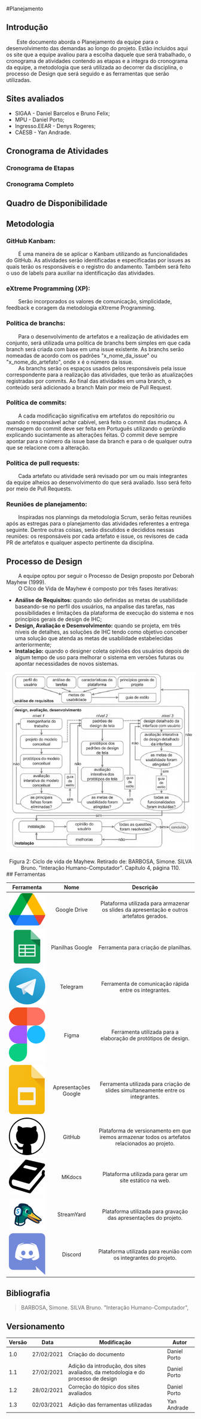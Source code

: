 #Planejamento

## Introdução
&emsp;&emsp;Este documento aborda o Planejamento da equipe para o desenvolvimento das demandas ao longo do projeto. Estão incluidos aqui os site que a equipe avaliou para a escolha daquele que será trabalhado, o cronograma de atividades contendo as etapas e a integra do cronograma da equipe, a metodologia que será utilizada ao decorrer da disciplina, o processo de Design que será seguido e as ferramentas que serão utilizadas.

## Sites avaliados

- SIGAA - Daniel Barcelos e Bruno Felix;
- MPU - Daniel Porto;
- Ingresso.EEAR - Denys Rogeres;
- CAESB - Yan Andrade.

## Cronograma de Atividades

### Cronograma de Etapas

### Cronograma Completo

## Quadro de Disponibilidade

## Metodologia
### GitHub Kanbam:
&emsp;&emsp; É uma maneira de se aplicar o Kanbam utilizando as funcionalidades do GitHub. As atividades serão identificadas e especificadas por issues as quais terão os responsáveis e o registro do andamento. Também será feito o uso de labels para auxiliar na identificação das atividades.

### eXtreme Programming (XP):
&emsp;&emsp; Serão incorporados os valores de comunicação, simplicidade, feedback e coragem da metodologia eXtreme Programming.

### Política de branchs:
&emsp;&emsp; Para o desenvolvimento de artefatos e a realização de atividades em conjunto, será utilizada uma politica de branchs bem simples em que cada branch será criada com base em uma issue existente. As branchs serão nomeadas de acordo com os padrões "x_nome_da_issue" ou "x_nome_do_artefato", onde x é o número da issue.<br>
&emsp;&emsp; As branchs serão os espaços usados pelos responsáveis pela issue correspondente para a realização das atividades, que terão as atualizações registradas por commits. Ao final das atividades em uma branch, o conteúdo será adicionado a branch Main por meio de Pull Request.

### Política de commits:
&emsp;&emsp; A cada modificação significativa em artefatos do repositório ou quando o responsável achar cabível, será feito o commit das mudança. A mensagem do commit deve ser feita em Português utilizando o gerûndio explicando sucintamente as alterações feitas. O commit deve sempre apontar para o número da issue base da branch e para o de qualquer outra que se relacione com a alteração.

### Política de pull requests:
&emsp;&emsp; Cada artefato ou atividade será revisado por um ou mais integrantes da equipe alheios ao desenvolvimento do que será avaliado. Isso será feito por meio de Pull Requests.

### Reuniões de planejamento:
&emsp;&emsp; Inspiradas nos plannings da metodologia Scrum, serão feitas reuniões após as estregas para o planejamento das atividades referentes a entrega seguinte. Dentre outras coisas, serão discutidos e decididos nessas reuniões: os responsáveis por cada artefato e issue, os revisores de cada PR de artefatos e qualquer aspecto pertinente da disciplina.

## Processo de Design
&emsp;&emsp; A equipe optou por seguir o Processo de Design proposto por Deborah Mayhew (1999).<br>
&emsp;&emsp; O Cilco de Vida de Mayhew é composto por três fases iterativas: 
		
   - **Análise de Requisitos:** quando são definidas as metas de usabilidade baseando-se no perfil dos usuários, na anpalise das tarefas, nas possibilidades e limitações da plataforma de execução do sistema e nos princípios gerais de design de IHC;
   - **Design, Avaliação e Desenvolvimento:** quando se projeta, em três níveis de detalhes, as soluções de IHC tendo como objetivo conceber uma solução que atenda as metas de usabilidade estabelecidas anteriormente;
   - **Instalação:** quando o designer coleta opiniões dos usuários depois de algum tempo de uso para melhorar o sistema em versões futuras ou apontar necessidades de novos sistemas.

   ![Ciclo de vida de Mayhew](assets/imagens/ciclo_mayhew.png)
   <center>Figura 2: Ciclo de vida de Mayhew. Retirado de: BARBOSA, Simone. SILVA Bruno. "Interação Humano-Computador". Capítulo 4, página 110.</center>
## Ferramentas

Ferramenta | Nome | Descrição 
 :--: | :--: | :--: 
![Alt text](./assets/imagens/Google_Drive_icon.png) | Google Drive | Plataforma utilizada para armazenar os slides da apresentação e outros artefatos gerados.
![Alt text](./assets/imagens/planilhas.png) | Planilhas Google | Ferramenta para criação de planilhas.
![Alt text](./assets/imagens/Telegram.png) | Telegram | Ferramenta de comunicação rápida entre os integrantes.
![Alt text](./assets/imagens/Figma.png) | Figma | Ferramenta utilizada para a elaboração de protótipos de design.
![Alt text](./assets/imagens/Google_Slides_logo.png) | Apresentações Google | Ferramenta utilizada para criação de slides simultaneamente entre os integrantes.
![Alt text](./assets/imagens/GitHub.png) | GitHub | Plataforma de versionamento em que iremos armazenar todos os artefatos relacionados ao projeto.
![Alt text](./assets/imagens/mkdocs.png) | MKdocs | Plataforma utilizada para gerar um site estático na web.
![Alt text](./assets/imagens/streamyard.png) | StreamYard | Plataforma utilizada para gravação das apresentações do projeto.
![Alt text](./assets/imagens/discord.png) | Discord | Plataforma utilizada para reunião com os integrantes do projeto.


## Bibliografia
> BARBOSA, Simone. SILVA Bruno. "Interação Humano-Computador",

## Versionamento
| Versão | Data | Modificação | Autor |
|--|--|--|--|
| 1.0 | 27/02/2021 | Criação do documento | Daniel Porto |
| 1.1 | 27/02/2021 | Adição da introdução, dos sites avaliados, da metodologia e do processo de design | Daniel Porto |
| 1.2 | 28/02/2021 | Correção do tópico dos sites avaliados | Daniel Porto |
| 1.3 | 02/03/2021 | Adição das ferramentas utilizadas | Yan Andrade |
